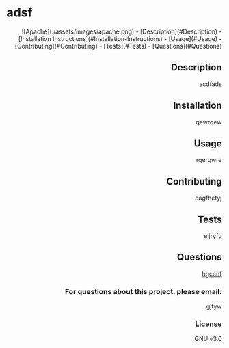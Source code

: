 # adsf
<div align="right">![Apache](./assets/images/apache.png)                                                                 
- [Description](#Description)
- [Installation Instructions](#Installation-Instructions)
- [Usage](#Usage)
- [Contributing](#Contributing)
- [Tests](#Tests)
- [Questions](#Questions)
<br>

## Description
 asdfads
<br>

## Installation
 qewrqew
<br>

## Usage
 rqerqwre
<br>

## Contributing
 qagfhetyj
<br>

## Tests
 ejjryfu
<br>

## Questions
[hgccnf](http://github.com/hgccnf) 
### For questions about this project, please email:
 gjtyw
 <br>

### License
 GNU v3.0
